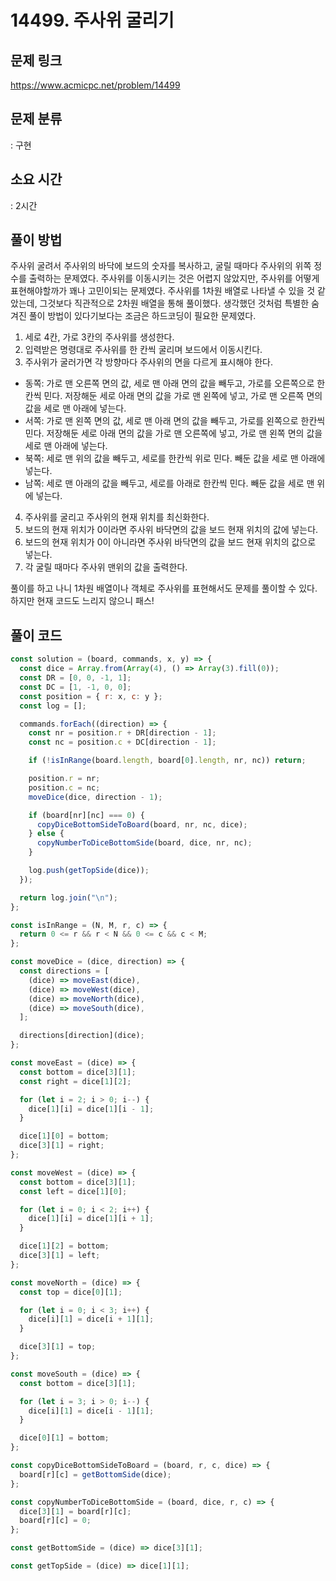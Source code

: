 # 14499. 주사위 굴리기

## 문제 링크

https://www.acmicpc.net/problem/14499

## 문제 분류

: 구현

## 소요 시간

: 2시간

## 풀이 방법

주사위 굴려서 주사위의 바닥에 보드의 숫자를 복사하고, 굴릴 때마다 주사위의 위쪽 정수를 출력하는 문제였다. 주사위를 이동시키는 것은 어렵지 않았지만, 주사위를 어떻게 표현해야할까가 꽤나 고민이되는 문제였다. 주사위를 1차원 배열로 나타낼 수 있을 것 같았는데, 그것보다 직관적으로 2차원 배열을 통해 풀이했다. 생각했던 것처럼 특별한 숨겨진 풀이 방법이 있다기보다는 조금은 하드코딩이 필요한 문제였다.

1. 세로 4칸, 가로 3칸의 주사위를 생성한다.
2. 입력받은 명령대로 주사위를 한 칸씩 굴리며 보드에서 이동시킨다.
3. 주사위가 굴러가면 각 방향마다 주사위의 면을 다르게 표시해야 한다.

- 동쪽: 가로 맨 오른쪽 면의 값, 세로 맨 아래 면의 값을 빼두고, 가로를 오른쪽으로 한칸씩 민다. 저장해둔 세로 아래 면의 값을 가로 맨 왼쪽에 넣고, 가로 맨 오른쪽 면의 값을 세로 맨 아래에 넣는다.
- 서쪽: 가로 맨 왼쪽 면의 값, 세로 맨 아래 면의 값을 빼두고, 가로를 왼쪽으로 한칸씩 민다. 저장해둔 세로 아래 면의 값을 가로 맨 오른쪽에 넣고, 가로 맨 왼쪽 면의 값을 세로 맨 아래에 넣는다.
- 북쪽: 세로 맨 위의 값을 빼두고, 세로를 한칸씩 위로 민다. 빼둔 값을 세로 맨 아래에 넣는다.
- 남쪽: 세로 맨 아래의 값을 빼두고, 세로를 아래로 한칸씩 민다. 빼둔 값을 세로 맨 위에 넣는다.

4. 주사위를 굴리고 주사위의 현재 위치를 최신화한다.
5. 보드의 현재 위치가 0이라면 주사위 바닥면의 값을 보드 현재 위치의 값에 넣는다.
6. 보드의 현재 위치가 0이 아니라면 주사위 바닥면의 값을 보드 현재 위치의 값으로 넣는다.
7. 각 굴릴 때마다 주사위 맨위의 값을 출력한다.

풀이를 하고 나니 1차원 배열이나 객체로 주사위를 표현해서도 문제를 풀이할 수 있다. 하지만 현재 코드도 느리지 않으니 패스!

## 풀이 코드

```js
const solution = (board, commands, x, y) => {
  const dice = Array.from(Array(4), () => Array(3).fill(0));
  const DR = [0, 0, -1, 1];
  const DC = [1, -1, 0, 0];
  const position = { r: x, c: y };
  const log = [];

  commands.forEach((direction) => {
    const nr = position.r + DR[direction - 1];
    const nc = position.c + DC[direction - 1];

    if (!isInRange(board.length, board[0].length, nr, nc)) return;

    position.r = nr;
    position.c = nc;
    moveDice(dice, direction - 1);

    if (board[nr][nc] === 0) {
      copyDiceBottomSideToBoard(board, nr, nc, dice);
    } else {
      copyNumberToDiceBottomSide(board, dice, nr, nc);
    }

    log.push(getTopSide(dice));
  });

  return log.join("\n");
};

const isInRange = (N, M, r, c) => {
  return 0 <= r && r < N && 0 <= c && c < M;
};

const moveDice = (dice, direction) => {
  const directions = [
    (dice) => moveEast(dice),
    (dice) => moveWest(dice),
    (dice) => moveNorth(dice),
    (dice) => moveSouth(dice),
  ];

  directions[direction](dice);
};

const moveEast = (dice) => {
  const bottom = dice[3][1];
  const right = dice[1][2];

  for (let i = 2; i > 0; i--) {
    dice[1][i] = dice[1][i - 1];
  }

  dice[1][0] = bottom;
  dice[3][1] = right;
};

const moveWest = (dice) => {
  const bottom = dice[3][1];
  const left = dice[1][0];

  for (let i = 0; i < 2; i++) {
    dice[1][i] = dice[1][i + 1];
  }

  dice[1][2] = bottom;
  dice[3][1] = left;
};

const moveNorth = (dice) => {
  const top = dice[0][1];

  for (let i = 0; i < 3; i++) {
    dice[i][1] = dice[i + 1][1];
  }

  dice[3][1] = top;
};

const moveSouth = (dice) => {
  const bottom = dice[3][1];

  for (let i = 3; i > 0; i--) {
    dice[i][1] = dice[i - 1][1];
  }

  dice[0][1] = bottom;
};

const copyDiceBottomSideToBoard = (board, r, c, dice) => {
  board[r][c] = getBottomSide(dice);
};

const copyNumberToDiceBottomSide = (board, dice, r, c) => {
  dice[3][1] = board[r][c];
  board[r][c] = 0;
};

const getBottomSide = (dice) => dice[3][1];

const getTopSide = (dice) => dice[1][1];
```
